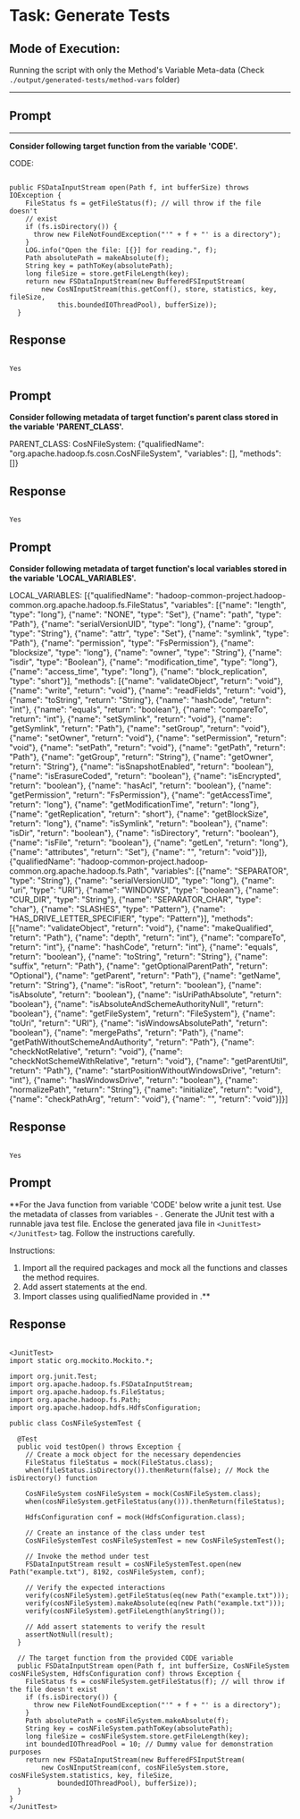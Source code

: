 # Task: Generate Tests

## Mode of Execution:

Running the script with only the Method's Variable Meta-data (Check `./output/generated-tests/method-vars` folder)

---

## Prompt

****

**Consider following target function from the variable 'CODE'.**

CODE:

```

public FSDataInputStream open(Path f, int bufferSize) throws IOException {
    FileStatus fs = getFileStatus(f); // will throw if the file doesn't
    // exist
    if (fs.isDirectory()) {
      throw new FileNotFoundException("'" + f + "' is a directory");
    }
    LOG.info("Open the file: [{}] for reading.", f);
    Path absolutePath = makeAbsolute(f);
    String key = pathToKey(absolutePath);
    long fileSize = store.getFileLength(key);
    return new FSDataInputStream(new BufferedFSInputStream(
        new CosNInputStream(this.getConf(), store, statistics, key, fileSize,
            this.boundedIOThreadPool), bufferSize));
  }

```

## Response

```

Yes

```

## Prompt

**Consider following metadata of target function's parent class stored in the variable 'PARENT_CLASS'.**


PARENT_CLASS: 
CosNFileSystem: {"qualifiedName": "org.apache.hadoop.fs.cosn.CosNFileSystem", "variables": [], "methods": []}

## Response

```

Yes

```

## Prompt

**Consider following metadata of target function's local variables stored in the variable 'LOCAL_VARIABLES'.**


LOCAL_VARIABLES: 
[{"qualifiedName": "hadoop-common-project.hadoop-common.org.apache.hadoop.fs.FileStatus", "variables": [{"name": "length", "type": "long"}, {"name": "NONE", "type": "Set<AttrFlags>"}, {"name": "path", "type": "Path"}, {"name": "serialVersionUID", "type": "long"}, {"name": "group", "type": "String"}, {"name": "attr", "type": "Set<AttrFlags>"}, {"name": "symlink", "type": "Path"}, {"name": "permission", "type": "FsPermission"}, {"name": "blocksize", "type": "long"}, {"name": "owner", "type": "String"}, {"name": "isdir", "type": "Boolean"}, {"name": "modification_time", "type": "long"}, {"name": "access_time", "type": "long"}, {"name": "block_replication", "type": "short"}], "methods": [{"name": "validateObject", "return": "void"}, {"name": "write", "return": "void"}, {"name": "readFields", "return": "void"}, {"name": "toString", "return": "String"}, {"name": "hashCode", "return": "int"}, {"name": "equals", "return": "boolean"}, {"name": "compareTo", "return": "int"}, {"name": "setSymlink", "return": "void"}, {"name": "getSymlink", "return": "Path"}, {"name": "setGroup", "return": "void"}, {"name": "setOwner", "return": "void"}, {"name": "setPermission", "return": "void"}, {"name": "setPath", "return": "void"}, {"name": "getPath", "return": "Path"}, {"name": "getGroup", "return": "String"}, {"name": "getOwner", "return": "String"}, {"name": "isSnapshotEnabled", "return": "boolean"}, {"name": "isErasureCoded", "return": "boolean"}, {"name": "isEncrypted", "return": "boolean"}, {"name": "hasAcl", "return": "boolean"}, {"name": "getPermission", "return": "FsPermission"}, {"name": "getAccessTime", "return": "long"}, {"name": "getModificationTime", "return": "long"}, {"name": "getReplication", "return": "short"}, {"name": "getBlockSize", "return": "long"}, {"name": "isSymlink", "return": "boolean"}, {"name": "isDir", "return": "boolean"}, {"name": "isDirectory", "return": "boolean"}, {"name": "isFile", "return": "boolean"}, {"name": "getLen", "return": "long"}, {"name": "attributes", "return": "Set<AttrFlags>"}, {"name": "<clinit>", "return": "void"}]}, {"qualifiedName": "hadoop-common-project.hadoop-common.org.apache.hadoop.fs.Path", "variables": [{"name": "SEPARATOR", "type": "String"}, {"name": "serialVersionUID", "type": "long"}, {"name": "uri", "type": "URI"}, {"name": "WINDOWS", "type": "boolean"}, {"name": "CUR_DIR", "type": "String"}, {"name": "SEPARATOR_CHAR", "type": "char"}, {"name": "SLASHES", "type": "Pattern"}, {"name": "HAS_DRIVE_LETTER_SPECIFIER", "type": "Pattern"}], "methods": [{"name": "validateObject", "return": "void"}, {"name": "makeQualified", "return": "Path"}, {"name": "depth", "return": "int"}, {"name": "compareTo", "return": "int"}, {"name": "hashCode", "return": "int"}, {"name": "equals", "return": "boolean"}, {"name": "toString", "return": "String"}, {"name": "suffix", "return": "Path"}, {"name": "getOptionalParentPath", "return": "Optional<Path>"}, {"name": "getParent", "return": "Path"}, {"name": "getName", "return": "String"}, {"name": "isRoot", "return": "boolean"}, {"name": "isAbsolute", "return": "boolean"}, {"name": "isUriPathAbsolute", "return": "boolean"}, {"name": "isAbsoluteAndSchemeAuthorityNull", "return": "boolean"}, {"name": "getFileSystem", "return": "FileSystem"}, {"name": "toUri", "return": "URI"}, {"name": "isWindowsAbsolutePath", "return": "boolean"}, {"name": "mergePaths", "return": "Path"}, {"name": "getPathWithoutSchemeAndAuthority", "return": "Path"}, {"name": "checkNotRelative", "return": "void"}, {"name": "checkNotSchemeWithRelative", "return": "void"}, {"name": "getParentUtil", "return": "Path"}, {"name": "startPositionWithoutWindowsDrive", "return": "int"}, {"name": "hasWindowsDrive", "return": "boolean"}, {"name": "normalizePath", "return": "String"}, {"name": "initialize", "return": "void"}, {"name": "checkPathArg", "return": "void"}, {"name": "<clinit>", "return": "void"}]}]

## Response

```

Yes

```

## Prompt

**For the Java function from variable 'CODE' below write a junit test. Use the metadata of classes from variables - <META-DATA>. Generate the JUnit test with a runnable java test file. Enclose the generated java file in `<JunitTest></JunitTest>` tag. Follow the instructions carefully. 

Instructions: 
1. Import all the required packages and mock all the functions and classes the method requires. 
2. Add assert statements at the end. 
3. Import classes using qualifiedName provided in <META-DATA>.**

## Response

```

<JunitTest>
import static org.mockito.Mockito.*;

import org.junit.Test;
import org.apache.hadoop.fs.FSDataInputStream;
import org.apache.hadoop.fs.FileStatus;
import org.apache.hadoop.fs.Path;
import org.apache.hadoop.hdfs.HdfsConfiguration;

public class CosNFileSystemTest {

  @Test
  public void testOpen() throws Exception {
    // Create a mock object for the necessary dependencies
    FileStatus fileStatus = mock(FileStatus.class);
    when(fileStatus.isDirectory()).thenReturn(false); // Mock the isDirectory() function

    CosNFileSystem cosNFileSystem = mock(CosNFileSystem.class);
    when(cosNFileSystem.getFileStatus(any())).thenReturn(fileStatus);

    HdfsConfiguration conf = mock(HdfsConfiguration.class);

    // Create an instance of the class under test
    CosNFileSystemTest cosNFileSystemTest = new CosNFileSystemTest();

    // Invoke the method under test
    FSDataInputStream result = cosNFileSystemTest.open(new Path("example.txt"), 8192, cosNFileSystem, conf);

    // Verify the expected interactions
    verify(cosNFileSystem).getFileStatus(eq(new Path("example.txt")));
    verify(cosNFileSystem).makeAbsolute(eq(new Path("example.txt")));
    verify(cosNFileSystem).getFileLength(anyString());

    // Add assert statements to verify the result
    assertNotNull(result);
  }

  // The target function from the provided CODE variable
  public FSDataInputStream open(Path f, int bufferSize, CosNFileSystem cosNFileSystem, HdfsConfiguration conf) throws Exception {
    FileStatus fs = cosNFileSystem.getFileStatus(f); // will throw if the file doesn't exist
    if (fs.isDirectory()) {
      throw new FileNotFoundException("'" + f + "' is a directory");
    }
    Path absolutePath = cosNFileSystem.makeAbsolute(f);
    String key = cosNFileSystem.pathToKey(absolutePath);
    long fileSize = cosNFileSystem.store.getFileLength(key);
    int boundedIOThreadPool = 10; // Dummy value for demonstration purposes
    return new FSDataInputStream(new BufferedFSInputStream(
        new CosNInputStream(conf, cosNFileSystem.store, cosNFileSystem.statistics, key, fileSize,
            boundedIOThreadPool), bufferSize));
  }
}
</JunitTest>

```